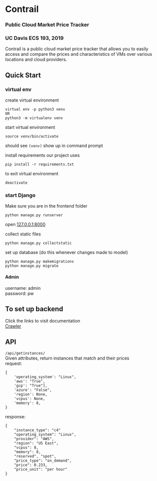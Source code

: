 # Contrail

### Public Cloud Market Price Tracker

### UC Davis ECS 193, 2019
Contrail is a public cloud market price tracker that allows you to easily access and compare the prices and characteristics of VMs over various locations and cloud providers.

## Quick Start
### virtual env
create virtual environment
```
virtual env -p python3 venv
OR
python3 -m virtualenv venv
```

start virtual environment
```
source venv/bin/activate
```

should see `(venv)` show up in command prompt

install requirements our project uses
```
pip install -r requirements.txt
```


to exit virtual environment
```
deactivate
```


### start Django
Make sure you are in the frontend folder
```
python manage.py runserver
```
open [127.0.0.1:8000](127.0.0.1:8000)

collect static files
```
python manage.py collectstatic
```

set up database (do this whenever changes made to model)
```
python manage.py makemigrations
python manage.py migrate
```
#### Admin
username: admin\
password: pw

## To set up backend
Click the links to visit documentation\
[Crawler](/crawler/README.md)


## API
`/api/getinstances/`\
Given attributes, return instances that match and their prices\
request:
```
{
    'operating_system': "Linux",
    'aws': "True",
    'gcp': "True"],
    'azure': "False",
    'region': None,
    'vcpus': None,
    'memory': 8,
}
```
response:
```
{
    "instance_type": "c4"
    "operating_system": "Linux",
    "provider": "AWS",
    "region": "US East",
    "vcpus": 8,
    "memory": 8,
    "reserved", "spot",
    "price_type": "on_demand",
    "price": 0.233,
    "price_unit": "per hour"
}
```
